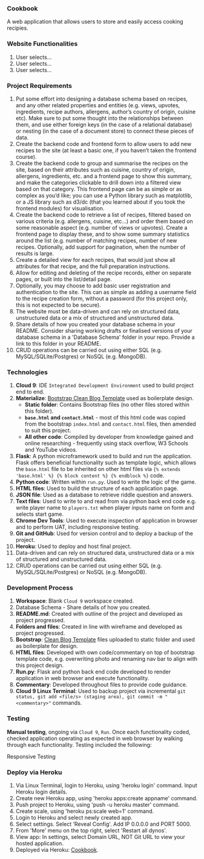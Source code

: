 ### Cookbook
A web application that allows users to store and easily access cooking recipies.

### Website Functionalities
1. User selects...
2. User selects...
3. User selects...

### Project Requirements
1. Put some effort into designing a database schema based on recipes, and any other related properties and entities (e.g. views, upvotes, ingredients, recipe authors, allergens, author’s country of origin, cuisine etc). Make sure to put some thought into the relationships between them, and use either foreign keys (in the case of a relational database) or nesting (in the case of a document store) to connect these pieces of data.
2. Create the backend code and frontend form to allow users to add new recipes to the site (at least a basic one, if you haven’t taken the frontend course).
3. Create the backend code to group and summarise the recipes on the site, based on their attributes such as cuisine, country of origin, allergens, ingredients, etc. and a frontend page to show this summary, and make the categories clickable to drill down into a filtered view based on that category. This frontend page can be as simple or as complex as you’d like; you can use a Python library such as matplotlib, or a JS library such as d3/dc (that you learned about if you took the frontend modules) for visualisation.
4. Create the backend code to retrieve a list of recipes, filtered based on various criteria (e.g. allergens, cuisine, etc…) and order them based on some reasonable aspect (e.g. number of views or upvotes). Create a frontend page to display these, and to show some summary statistics around the list (e.g. number of matching recipes, number of new recipes. Optionally, add support for pagination, when the number of results is large.
5. Create a detailed view for each recipes, that would just show all attributes for that recipe, and the full preparation instructions.
6. Allow for editing and deleting of the recipe records, either on separate pages, or built into the list/detail page.										
7. Optionally, you may choose to add basic user registration and authentication to the site. This can as simple as adding a username field to the recipe creation form, without a password (for this project only, this is not expected to be secure).
8. The website must be data-driven and can rely on structured data, unstructured data or a mix of structured and unstructured data.																
9. Share details of how you created your database schema in your README. Consider sharing working drafts or finalised versions of your database schema in a 'Database Schema' folder in your repo. Provide a link to this folder in your README.
10. CRUD operations can be carried out using either SQL (e.g. MySQL/SQLite/Postgres) or NoSQL (e.g. MongoDB).

### Technologies
1. **Cloud 9**: IDE `Integrated Development Environment` used to build project end to end.
2. **Materialize**: [Bootstrap Clean Blog Template](https://startbootstrap.com/template-overviews/clean-blog/) used as boilerplate design.
    * **Static folder**: Contains Bootstrap files (no other files stored within this folder).
    * **`base.html` and `contact.html`** - most of this html code was copied from the bootstrap `index.html` and `contact.html` files, then amended to suit this project.
    * **All other code**: Compiled by developer from knowledge gained and online researching - frequently using stack overflow, W3 Schools and YouTube videos.
3. **Flask**: A python microframework used to build and run the application. Flask offers beneficial functionality such as template logic, which allows the `base.html` file to be inherited on other html files via `{% extends 'base.html' %} {% block content %} {% endblock %}` code.
4. **Python code**: Written within `run.py`. Used to write the logic of the game.
5. **HTML files**: Used to build the structure of each application page.
6. **JSON file**: Used as a database to retrieve riddle question and answers.
7. **Text files**: Used to write to and read from via python back end code e.g. write player name to `players.txt` when player inputs name on form and selects start game.
8. **Chrome Dev Tools**: Used to execute inspection of application in browser and to perform UAT, including responsive testing.
9. **Git and GitHub**: Used for version control and to deploy a backup of the project.
10. **Heroku**: Used to deploy and host final project.
11. Data-driven and can rely on structured data, unstructured data or a mix of structured and unstructured data.
12. CRUD operations can be carried out using either SQL (e.g. MySQL/SQLite/Postgres) or NoSQL (e.g. MongoDB).

### Development Process
1. **Workspace**: Blank `Cloud 9` workspace created.
2. Database Schema - Share details of how you created.
2. **README.md**: Created with outline of the project and developed as project progressed.
3. **Folders and files**: Created in line with wireframe and developed as project progressed.
4. **Bootstrap**: [Clean Blog Template](https://startbootstrap.com/template-overviews/clean-blog/) files uploaded to static folder and used as boilerplate for design.
5. **HTML files**: Developed with own code/commentary on top of bootstrap template code, e.g. overwriting photo and renaming nav bar to align with this project design. 
6. **Run.py**: Flask and python back end code developed to render application in web browser and execute functionality.
7. **Commentary**: Developed throughout files to provide code guidance.
8. **Cloud 9 Linux Terminal**: Used to backup project via incremental `git status, git add <file/s> (staging area), git commit -m "<commentary>"` commands.

### Testing
**Manual testing**, ongoing via `Cloud 9`, `Run`. Once each functionality coded, checked application operating as expected in web browser by walking through each functionality. Testing included the following:

Responsive Testing


### Deploy via Heroku
1. Via Linux Terminal, login to Heroku, using 'heroku login' command. Input Heroku login details.
2. Create new Heroku app, using 'heroku apps:create appname' command.
3. Push project to Heroku, using 'push -u heroku master' command.
4. Create scale, using 'heroku ps:scale web=1' command.
5. Login to Heroku and select newly created app.
6. Select settings. Select ‘Reveal Config'. Add IP 0.0.0.0 and PORT 5000.
7. From 'More' menu on the top right, select 'Restart all dynos'.
8. View app: In settings, select Domain URL, NOT Git URL to view your hosted application.
9. Deployed via Heroku: [Cookbook]().